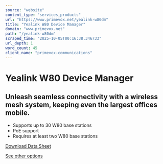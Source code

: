 ```yaml
---
source: "website"
content_type: "services_products"
url: "https://www.primevox.net/yealink-w80dm"
title: "Yealink W80 Device Manager"
domain: "www.primevox.net"
path: "/yealink-w80dm"
scraped_time: "2025-10-05T00:16:38.346733"
url_depth: 1
word_count: 45
client_name: "primevox-communications"
---
```


# Yealink W80 Device Manager

## Unleash seamless connectivity with a wireless mesh system, keeping even the largest offices mobile.

* Supports up to 30 W80 base stations
* PoE support
* Requires at least two W80 base stations

[Download Data Sheet](https://www.primevox.net/_files/ugd/d382db_9d9c4fedd4d8471dbfce374c4cc63267.pdf)

[See other options](https://www.primevox.net/phones-and-accessories)